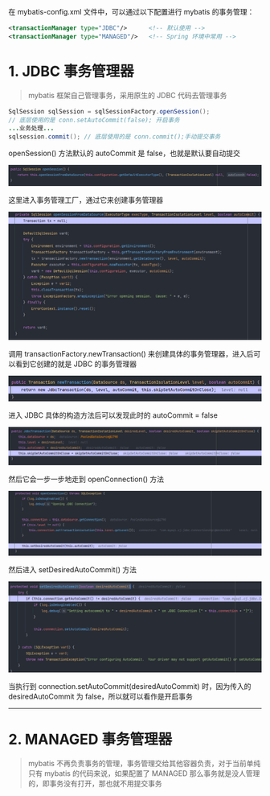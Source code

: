 
在 mybatis-config.xml 文件中，可以通过以下配置进行 mybatis 的事务管理：

```xml
<transactionManager type="JDBC"/>      <!-- 默认使用 -->
<transactionManager type="MANAGED"/>   <!-- Spring 环境中常用 -->
```

# 1. JDBC 事务管理器

>mybatis 框架自己管理事务，采用原生的 JDBC 代码去管理事务

```java
SqlSession sqlSession = sqlSessionFactory.openSession(); 
// 底层使用的是 conn.setAutoCommit(false); 开启事务
...业务处理...
sqlsession.commit(); // 底层使用的是 conn.commit();手动提交事务
```

openSession() 方法默认的 autoCommit 是 false，也就是默认要自动提交

![](images/MyBatis%20的两种事务管理器/file-20250524191543.png)

这里进入事务管理工厂，通过它来创建事务管理器

![](images/MyBatis%20的两种事务管理器/file-20250524191720.png)

调用 transactionFactory.newTransaction() 来创建具体的事务管理器，进入后可以看到它创建的就是 JDBC 的事务管理器

![](images/MyBatis%20的两种事务管理器/file-20250524191924.png)

进入 JDBC 具体的构造方法后可以发现此时的 autoCommit = false

![](images/MyBatis%20的两种事务管理器/file-20250524192045.png)

然后它会一步一步地走到 openConnection() 方法

![](images/MyBatis%20的两种事务管理器/file-20250524192201.png)

然后进入 setDesiredAutoCommit() 方法

![](images/MyBatis%20的两种事务管理器/file-20250524192328.png)

当执行到 connection.setAutoCommit(desiredAutoCommit) 时，因为传入的 desiredAutoCommit 为 false，所以就可以看作是开启事务









****
# 2. MANAGED 事务管理器

>mybatis 不再负责事务的管理，事务管理交给其他容器负责，对于当前单纯只有 mybatis 的代码来说，如果配置了 MANAGED 那么事务就是没人管理的，即事务没有打开，那也就不用提交事务



